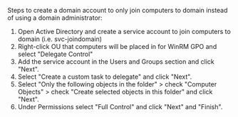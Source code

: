 Steps to create a domain account to only join computers to domain instead of using a domain administrator:

  1. Open Active Directory and create a service account to join computers to domain (i.e. svc-joindomain)
  2. Right-click OU that computers will be placed in for WinRM GPO and select "Delegate Control"
  3. Add the service account in the Users and Groups section and click "Next".
  4. Select "Create a custom task to delegate" and click "Next".
  5. Select "Only the following objects in the folder" > check "Computer Objects" > check "Create selected objects in this folder"
     and click "Next".
  6. Under Permissions select "Full Control" and click "Next" and "Finish".
